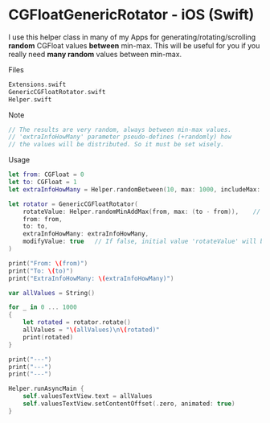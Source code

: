 # CGFloatGenericRotator - iOS (Swift)

I use this helper class in many of my Apps for generating/rotating/scrolling **random** CGFloat values **between** min-max.
This will be useful for you if you really need **many random** values between min-max.

Files

```swift
Extensions.swift
GenericCGFloatRotator.swift
Helper.swift
```

Note

```swift
// The results are very random, always between min-max values.
// 'extraInfoHowMany' parameter pseudo-defines (+randomly) how 
// the values will be distributed. So it must be set wisely.
```

Usage

```swift
let from: CGFloat = 0
let to: CGFloat = 1
let extraInfoHowMany = Helper.randomBetween(10, max: 1000, includeMax: true)

let rotator = GenericCGFloatRotator(
    rotateValue: Helper.randomMinAddMax(from, max: (to - from)),    // Initial value
    from: from,
    to: to,
    extraInfoHowMany: extraInfoHowMany,
    modifyValue: true   // If false, initial value 'rotateValue' will be FIXED
)

print("From: \(from)")
print("To: \(to)")
print("ExtraInfoHowMany: \(extraInfoHowMany)")

var allValues = String()

for _ in 0 ... 1000
{
    let rotated = rotator.rotate()
    allValues = "\(allValues)\n\(rotated)"
    print(rotated)
}

print("---")
print("---")
print("---")

Helper.runAsyncMain {
    self.valuesTextView.text = allValues
    self.valuesTextView.setContentOffset(.zero, animated: true)
}
```
